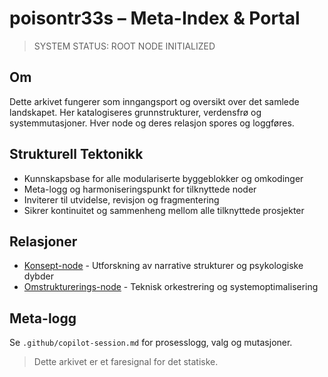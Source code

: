 # poisontr33s – Meta-Index & Portal

> SYSTEM STATUS: ROOT NODE INITIALIZED

## Om
Dette arkivet fungerer som inngangsport og oversikt over det samlede landskapet. Her katalogiseres grunnstrukturer, verdensfrø og systemmutasjoner. Hver node og deres relasjon spores og loggføres.

## Strukturell Tektonikk
- Kunnskapsbase for alle modulariserte byggeblokker og omkodinger
- Meta-logg og harmoniseringspunkt for tilknyttede noder
- Inviterer til utvidelse, revisjon og fragmentering
- Sikrer kontinuitet og sammenheng mellom alle tilknyttede prosjekter

## Relasjoner
- [Konsept-node](https://github.com/poisontr33s/PsychoNoir-Kontrapunkt) - Utforskning av narrative strukturer og psykologiske dybder
- [Omstrukturerings-node](https://github.com/poisontr33s/Restructure-MCP-Orchestration) - Teknisk orkestrering og systemoptimalisering

## Meta-logg
Se `.github/copilot-session.md` for prosesslogg, valg og mutasjoner.

> Dette arkivet er et faresignal for det statiske.
